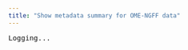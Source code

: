 ```yaml
---
title: "Show metadata summary for OME-NGFF data"
---
```


<script type="application/ld+json">
{
  "@context": "http://schema.org",
  "@type": "Catalog",
  "inLanguage": "en-US",
  "name": "IDR OME-NGFF Samples"
  "publisher": {
    "@type": "Organization",
    "name": "GitHub"
  },
  "copyrightYear": "2022",
  "discussionUrl": "https://github.com/IDR/ome-ngff-samples/issues"
}
</script>

<div id="log">
<pre>Logging...</pre>
</div>

<script type="module">

import { slice, openArray } from "https://cdn.skypack.dev/zarr";

function log(text) {
    const el = document.createElement("pre");
    el.innerHTML = text;
    document.getElementById("log").appendChild(el);
}

function logJson(data) {
    log(JSON.stringify(data, null, 2));
}

async function getJson(url) {
    return await fetch(url).then(rsp => rsp.json());
}

function hexToRgb(color) {
    return [0, 2, 4].map(i => parseInt(color.slice(i, i + 2), 16));
}

async function loadRegion(path, region) {
    // E.g. region = [1,1,1,"0:100", "0:100"]
    region = region.map(dim => {
        if (typeof dim === "string") {
            let startStop = dim.split(":").map(d => parseInt(d));
            console.log("startStop", startStop, dim.split(":"));
            return startStop.length === 2 ? slice(...startStop) : startStop[0];
        }
        return dim;
    });
    console.log("region", region);
    const z = await openArray({ store: source + path });
    let zarray = await z.get(region);
    return zarray;
}

function getMinMax(zarray) {
    const shape = zarray.shape;
    const data = zarray.data;
    const height = shape[0];
    const width = shape[1];
    let minVal = Infinity;
    let maxVal = -Infinity;
    for (let y = 0; y < height; y++) {
        for (let x = 0; x < width; x++) {
            let rawValue = data[y][x];
            if (rawValue < minVal) minVal = rawValue;
            if (rawValue > maxVal) maxVal = rawValue;
        }
    }
    return [minVal, maxVal];
}

function range(count) {
    return new Array(count).fill(0).map((a, i) => i)
}

function renderTo8bitArray(planes, channelColors, channelRanges) {
    const height = planes[0].shape[0];
    const width = planes[0].shape[1];
    const rgba = new Uint8ClampedArray(4 * height * width).fill(0);
    let offset = 0;
    for (let y = 0; y < height; y++) {
        for (let x = 0; x < width; x++) {
            for (let p=0; p < planes.length; p++) {
                let data = planes[p].data;
                let rgb = channelColors[p];
                let range = channelRanges[p];
                let rawValue = data[y][x];
                let fraction = ((rawValue - range[0]) / (range[1] - range[0]));
                // for red, green, blue, 
                for(let i=0; i<3; i++) {
                    if (rgb[i] > 0) {
                        // rgb[i] is 0-255...
                        let v = (fraction * rgb[i]) << 0;
                        // increase pixel intensity if value is higher
                        rgba[offset + i] = Math.max(rgba[offset + i], v);
                    }
                }
            }
            rgba[offset + 3] = 255; // alpha
            offset += 4;
        }
    }
    return rgba;
}

async function renderRegion(path, axesNames, shape, omeroChannels) {

    const nDims = shape.length;
    const sizeX = shape[nDims - 1];
    const sizeY = shape[nDims - 2];
    if (sizeX > 512 || sizeY > 512) {
        // Don't try to load too much data
        return;
    }

    let channelDim = axesNames.indexOf("c");
    let sizeC = shape[channelDim] || 1;
    console.log("sizeC", sizeC);
    console.log("axesNames", axesNames);

    let dims = getDefaultSlice(axesNames, shape)
    console.log("channelDim", channelDim);
    console.log("dims", dims);

    let slices = range(sizeC).map(c => {
        let sl = [...dims];
        sl[channelDim] = c; 
        return sl;
    });
    console.log("slices", slices);


    let channelRanges = [];
    let channelColors = [];
    if (omeroChannels) {
        channelRanges = omeroChannels.map(channel => {
            return [channel.window.start, channel.window.end];
        });
        channelColors = omeroChannels.map(channel => {
            return hexToRgb(channel.color);
        });
    }
    log("channelRanges")
    logJson(channelRanges);

    // load all channels...
    const planes = await Promise.all(slices.map(s => loadRegion(path, s)));
    console.log("planes", planes);
    const data = planes[0].data;
    const height = planes[0].shape[0];
    const width = planes[0].shape[1];

    console.log("data.length", data.length, data.length * 4)
    console.log("channelColors", channelColors);
    console.log("channelRanges", channelRanges);

    const rgba = renderTo8bitArray(planes, channelColors, channelRanges);
    console.log("rgba", rgba);
    logCanvas(rgba, width, height);
}

function logCanvas(rgba, width, height) {
  // Create image and draw to canvas
  const img = new ImageData(rgba, width, height);
  // add canvas...
  let canvas = document.createElement("canvas");
  canvas.width = width;
  canvas.height = height;
  document.getElementById("log").appendChild(canvas);
//   var canvas = document.getElementById('canvas');
  var ctx = canvas.getContext('2d');
  ctx.putImageData(img, 0, 0);
}

function getDefaultSlice(axesNames, shape) {
    return axesNames.map((axis, index) => {
        if (axis === 'z') {
            // Mid-point in Z-stack
            let sizeZ = shape[index];
            return parseInt(sizeZ / 2);
        }
        if (axis === 'x' || axis === 'y') {
            return null;
        }
        // t and c
        return 0;
    });
}


(async function() {
    const searchParams = new URLSearchParams(window.location.search);
    let source = searchParams.get('source');
    if (!source) {
        log("Use e.g. ?source=https://uk1s3.embassy.ebi.ac.uk/idr/zarr/v0.3/9836842.zarr to load OME-NGFF Image")
    }

    if (!source.endsWith("/")) {
        source = source + "/";
    }
    window.source = source;

    console.log("source", source);
    log("source " + source);

    const zattrsUrl = source + ".zattrs"
    log("Fetching... " + zattrsUrl);

    let rootAttrs = await getJson(zattrsUrl);
    logJson(rootAttrs);

    let paths = rootAttrs.multiscales[0].datasets.map(d => d.path);
    let axesNames = ["t", "c", "z", "y", "x"];
    let axes = rootAttrs.multiscales[0].axes;
    if (axes) {
        axesNames = axes.map(axis => axis.name ? axis.name : axis);
    }
    log("Axes: " + JSON.stringify(axesNames));

    log("paths");
    logJson(paths);

    for (let i=paths.length - 1; i>=0; i--) {
        let path = paths[i];
        let zAttrsUrl = source + path + "/.zarray";
        log("Loading..." + zAttrsUrl)
        let arrayAttrs = await getJson(zAttrsUrl);
        console.log(arrayAttrs);

        const shape = arrayAttrs.shape;
        log("Shape: " + JSON.stringify(shape));
        await renderRegion(source + path, axesNames, shape, rootAttrs.omero?.channels);
    };
})();

</script>
